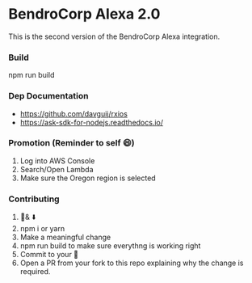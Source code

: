 # BendroCorp Alexa 2.0
This is the second version of the BendroCorp Alexa integration.

### Build
npm run build

### Dep Documentation
- https://github.com/davguij/rxios
- https://ask-sdk-for-nodejs.readthedocs.io/

### Promotion (Reminder to self :smile:)
1. Log into AWS Console
2. Search/Open Lambda
3. Make sure the Oregon region is selected

### Contributing
1. 🍴& ⬇️ 
2. npm i or yarn
3. Make a meaningful change
4. npm run build to make sure everythng is working right
5. Commit to your 🍴
6. Open a PR from your fork to this repo explaining why the change is required.

